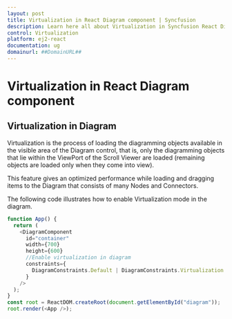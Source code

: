 ```yaml
---
layout: post
title: Virtualization in React Diagram component | Syncfusion
description: Learn here all about Virtualization in Syncfusion React Diagram component of Syncfusion Essential JS 2 and more.
control: Virtualization 
platform: ej2-react
documentation: ug
domainurl: ##DomainURL##
---
```


# Virtualization in React Diagram component

## Virtualization in Diagram

Virtualization is the process of loading the diagramming objects available in the visible area of the Diagram control, that is, only the diagramming objects that lie within the ViewPort of the Scroll Viewer are loaded (remaining objects are loaded only when they come into view).

This feature gives an optimized performance while loading and dragging items to the Diagram that consists of many Nodes and Connectors.

The following code illustrates how to enable Virtualization mode in the diagram.

```ts
function App() {
  return (
    <DiagramComponent
      id="container"
      width={700}
      height={600}
      //Enable virtualization in diagram
      constraints={
        DiagramConstraints.Default | DiagramConstraints.Virtualization
      }
    />
  );
}
const root = ReactDOM.createRoot(document.getElementById("diagram"));
root.render(<App />);
```
